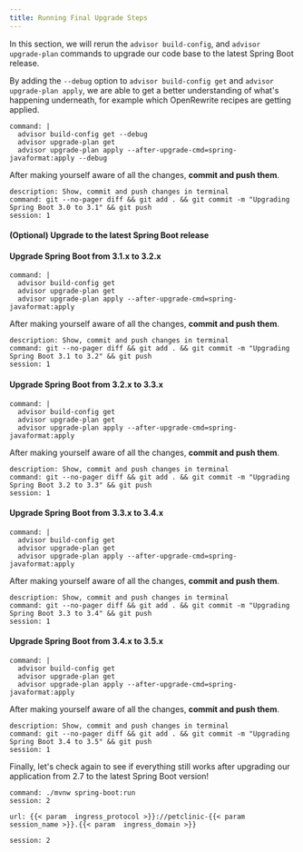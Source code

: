 ```yaml
---
title: Running Final Upgrade Steps 
---
```


In this section, we will rerun the `advisor build-config`, and `advisor upgrade-plan` commands to upgrade our code base to the latest Spring Boot release.

By adding the `--debug` option to `advisor build-config get` and `advisor upgrade-plan apply`, we are able to get a better understanding of what's happening underneath, for example which OpenRewrite recipes are getting applied.
```terminal:execute
command: |
  advisor build-config get --debug
  advisor upgrade-plan get 
  advisor upgrade-plan apply --after-upgrade-cmd=spring-javaformat:apply --debug
```

After making yourself aware of all the changes, **commit and push them**.
```terminal:execute
description: Show, commit and push changes in terminal 
command: git --no-pager diff && git add . && git commit -m "Upgrading Spring Boot 3.0 to 3.1" && git push
session: 1
```

#### (Optional) Upgrade to the latest Spring Boot release

#### Upgrade Spring Boot from 3.1.x to 3.2.x
```terminal:execute
command: |
  advisor build-config get
  advisor upgrade-plan get 
  advisor upgrade-plan apply --after-upgrade-cmd=spring-javaformat:apply
```

After making yourself aware of all the changes, **commit and push them**.
```terminal:execute
description: Show, commit and push changes in terminal 
command: git --no-pager diff && git add . && git commit -m "Upgrading Spring Boot 3.1 to 3.2" && git push
session: 1
```

#### Upgrade Spring Boot from 3.2.x to 3.3.x
```terminal:execute
command: |
  advisor build-config get
  advisor upgrade-plan get 
  advisor upgrade-plan apply --after-upgrade-cmd=spring-javaformat:apply
```
After making yourself aware of all the changes, **commit and push them**.
```terminal:execute
description: Show, commit and push changes in terminal 
command: git --no-pager diff && git add . && git commit -m "Upgrading Spring Boot 3.2 to 3.3" && git push
session: 1
```
#### Upgrade Spring Boot from 3.3.x to 3.4.x
```terminal:execute
command: |
  advisor build-config get
  advisor upgrade-plan get 
  advisor upgrade-plan apply --after-upgrade-cmd=spring-javaformat:apply
```

After making yourself aware of all the changes, **commit and push them**.
```terminal:execute
description: Show, commit and push changes in terminal 
command: git --no-pager diff && git add . && git commit -m "Upgrading Spring Boot 3.3 to 3.4" && git push
session: 1
```

#### Upgrade Spring Boot from 3.4.x to 3.5.x
```terminal:execute
command: |
  advisor build-config get
  advisor upgrade-plan get 
  advisor upgrade-plan apply --after-upgrade-cmd=spring-javaformat:apply
```

After making yourself aware of all the changes, **commit and push them**.
```terminal:execute
description: Show, commit and push changes in terminal 
command: git --no-pager diff && git add . && git commit -m "Upgrading Spring Boot 3.4 to 3.5" && git push
session: 1
```



Finally, let's check again to see if everything still works after upgrading our application from 2.7 to the latest Spring Boot version!
```terminal:execute
command: ./mvnw spring-boot:run
session: 2
```

```dashboard:open-url
url: {{< param  ingress_protocol >}}://petclinic-{{< param  session_name >}}.{{< param  ingress_domain >}}
```

```terminal:interrupt
session: 2
```
